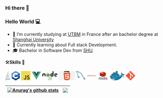 ### Hi there 👋
### Hello World :computer:

- 🔭 I’m currently studying at <a href="https://www.utbm.fr">UTBM</a> in France after an bachelor degree at <a href="http://shu.admissions.cn/">Shanghai University </a>  
- :rocket: Currently learning about Full stack Development.
- :mortar_board: Bachelor in Software Dev from <a href="http://shu.admissions.cn">SHU</a>. 


🛠️**Skills :floppy_disk:**

<a href="https://www.java.com" title="java"><img height="30" src="icon/java.png" /></a>
<a href="https://cplusplus.com" title="cpp"><img height="30" src="icon/cpp.png" /></a>
<a href="https://www.javascript.com" title="javascript"><img height="30" src="icon/javascript.png" /></a>
<a href="https://vuejs.org" title="vue"><img height="30" src="icon/vue.png" /></a>
<a href="https://nodejs.org" title="nodejs"><img height="30" src="icon/nodejs.png" /></a>
<a href="https://www.html.com" title="html"><img height="30" src="icon/html.png" /></a>
<a href="https://www.mysql.com" title="mysql"><img height="30" src="icon/mysql.png" /></a>
<a href="https://www.oracle.com" title="oracle"><img height="30" src="icon/oracle.png" /></a>
<a href="https://redis.io" title="redis"><img height="30" src="icon/redis.png" /></a>
<a href="https://www.docker.com" title="docker"><img height="30" src="icon/docker.png" /></a>
<a href="https://git-scm.com" title="git"><img height="30" src="icon/git.png" /></a>


| <a href="https://github.com/anuraghazra/github-readme-stats"><img align="center" src="https://github-readme-stats.vercel.app/api?username=AlexandreSuperCC&show_icons=true&include_all_commits=true&theme=buefy&hide_border=true" alt="Anurag's github stats" /></a> | <a href="https://github.com/anuraghazra/github-readme-stats"><img align="center" src="https://github-readme-stats.vercel.app/api/top-langs/?username=AlexandreSuperCC&layout=compact&theme=buefy&hide_border=true" /></a> |
| ------------- | ------------- |

<!--
**AlexandreSuperCC/ASCC** is a ✨ _special_ ✨ repository because its `README.md` (this file) appears on your GitHub profile.

Here are some ideas to get you started:

- 🔭 I’m currently working on ...
- 🌱 I’m currently learning ...
- 👯 I’m looking to collaborate on ...
- 🤔 I’m looking for help with ...
- 💬 Ask me about ...
- 📫 How to reach me: ...
- 😄 Pronouns: ...
- ⚡ Fun fact: ...
-->

